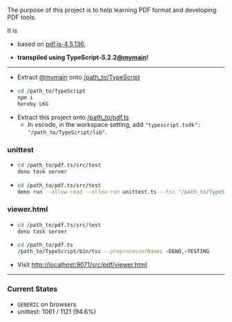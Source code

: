 The purpose of this project is to help learning PDF format and developing PDF
tools.

It is

- based on [pdf.js-4.5.136](https://github.com/mozilla/pdf.js/tree/v4.5.136),

- **transpiled using
  TypeScript-5.2.2[@mymain](https://github.com/nmtigor/TypeScript/tree/mymain/PRs)!**

---

- Extract [@mymain](https://github.com/nmtigor/TypeScript) onto
  <ins>/path_to/TypeScript</ins>
- ```bash
  cd /path_to/TypeScript
  npm i
  hereby LKG
  ```
- Extract this project onto <ins>/path_to/pdf.ts</ins>
  - In vscode, in the workspace setting, add
    `"typescript.tsdk": "/path_to/TypeScript/lib"`.

### unittest

- ```bash
  cd /path_to/pdf.ts/src/test
  deno task server
  ```
- ```bash
  cd /path_to/pdf.ts/src/test
  deno run --allow-read --allow-run unittest.ts --tsc "/path_to/TypeScript/bin/tsc"
  ```

### viewer.html

- ```bash
  cd /path_to/pdf.ts/src/test
  deno task server
  ```
- ```bash
  cd /path_to/pdf.ts
  /path_to/TypeScript/bin/tsc --preprocessorNames ~DENO,~TESTING
  ```
- Visit
  <ins>h</ins><ins>ttp://localhost:9071/src/pdf/viewer.html</ins>

---

### Current States

- `GENERIC` on browsers
- unittest: 1061 / 1121 (94.6%)
